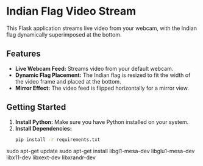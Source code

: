 # Indian Flag Video Stream

This Flask application streams live video from your webcam, with the Indian flag dynamically superimposed at the bottom.

## Features

* **Live Webcam Feed:**  Streams video from your default webcam.
* **Dynamic Flag Placement:**  The Indian flag is resized to fit the width of the video frame and placed at the bottom.
* **Mirror Effect:** The video feed is flipped horizontally for a mirror view.

## Getting Started

1. **Install Python:** Make sure you have Python installed on your system.
2. **Install Dependencies:**
   ```bash
   pip install -r requirements.txt

sudo apt-get update 
sudo apt-get install libgl1-mesa-dev libglu1-mesa-dev libx11-dev libxext-dev libxrandr-dev 